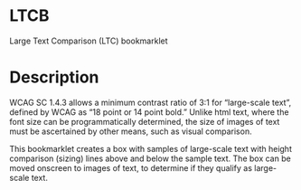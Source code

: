 # LTCB
Large Text Comparison (LTC) bookmarklet
# Description

WCAG SC 1.4.3 allows a minimum contrast ratio of 3:1 for “large-scale text”, defined by WCAG as “18 point or 14 point bold.” Unlike html text, where the font size can be programmatically determined, the size of images of text must be ascertained by other means, such as visual comparison.

This bookmarklet creates a box with samples of large-scale text with height comparison (sizing) lines above and below the sample text. The box can be moved onscreen to images of text, to determine if they qualify as large-scale text.

